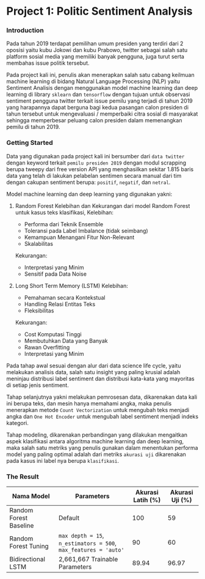 # Project 1: Politic Sentiment Analysis

### Introduction 
Pada tahun 2019 terdapat pemilihan umum presiden yang terdiri dari 2 oposisi yaitu kubu Jokowi dan kubu Prabowo, twitter sebagai salah satu platform 
sosial media yang memiliki banyak pengguna, juga turut serta membahas issue politik tersebut. 

Pada project kali ini, penulis akan menerapkan salah satu cabang keilmuan machine learning di bidang Natural Language Processing (NLP) yaitu 
Sentiment Analisis dengan menggunakan model machine learning dan deep learning di library `sklearn` dan `tensorflow` dengan tujuan untuk observasi 
sentiment pengguna twitter terkait issue pemilu yang terjadi di tahun 2019 yang harapannya dapat berguna bagi kedua pasangan calon presiden di tahun 
tersebut untuk mengevaluasi / memperbaiki citra sosial di masyarakat sehingga memperbesar peluang calon presiden dalam memenangkan pemilu di tahun 2019.

### Getting Started
Data yang digunakan pada project kali ini bersumber dari `data twitter` dengan keyword terkait `pemilu presiden 2019` dengan modul scrapping berupa 
tweepy dari free version API yang menghasilkan sekitar 1.815 baris data yang telah di lakukan pelabelan sentimen secara manual dari tim 
dengan cakupan sentiment berupa: `positif`, `negatif`, dan `netral`.

Model machine learning dan deep learning yang digunakan yakni:
  1. Random Forest
     Kelebihan dan Kekurangan dari model Random Forest untuk kasus teks klasifikasi, 
     Kelebihan:
      - Performa dari Teknik Ensemble
      - Toleransi pada Label Imbalance (tidak seimbang)
      - Kemampuan Menangani Fitur Non-Relevant 
      - Skalabilitas

     Kekurangan:
      - Interpretasi yang Minim
      - Sensitif pada Data Noise
  2. Long Short Term Memory (LSTM)
     Kelebihan:
      - Pemahaman secara Kontekstual
      - Handling Relasi Entitas Teks
      - Fleksibilitas
    
     Kekurangan:
      - Cost Komputasi Tinggi
      - Membutuhkan Data yang Banyak
      - Rawan Overfitting
      - Interpretasi yang Minim

Pada tahap awal sesuai dengan alur dari data science life cycle, yaitu melakukan analisis data, salah satu insight yang paling krusial adalah 
meninjau distribusi label sentiment dan distribusi kata-kata yang mayoritas di setiap jenis sentiment.

Tahap selanjutnya yakni melakukan pemrosesan data, dikarenakan data kali ini berupa teks, dan mesin hanya memahami angka, maka penulis 
menerapkan metode `Count Vectorization` untuk mengubah teks menjadi angka dan `One Hot Encoder` untuk mengubah label sentiment menjadi indeks kategori.

Tahap modeling, dikarenakan perbandingan yang dilakukan mengaitkan aspek klasifikasi antara algoritma machine learning dan deep learning, maka 
salah satu metriks yang penulis gunakan dalam menentukan performa model yang paling optimal adalah dari metriks `akurasi uji` dikarenakan pada 
kasus ini label nya berupa `klasifikasi`.

### The Result
Nama Model | Parameters | Akurasi Latih (%) | Akurasi Uji (%)
---|---|---|---
Random Forest Baseline | Default | 100 | 59
Random Forest Tuning | `max depth = 15`, `n_estimators = 500`, `max_features = 'auto'` | 90 | 60
Bidirectional LSTM | 2,661,667 Trainable Parameters | 89.94 | 96.97

